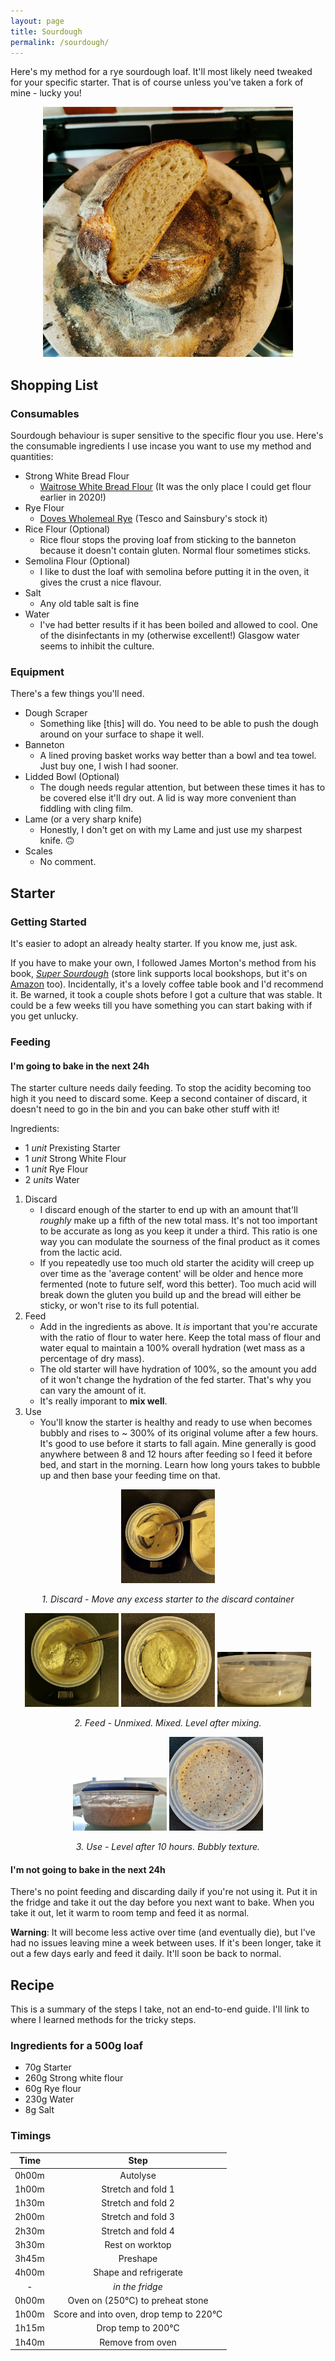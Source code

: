 ```yaml
---
layout: page
title: Sourdough
permalink: /sourdough/
---
```


Here's my method for a rye sourdough loaf. It'll most likely need tweaked for your specific starter. That is of course unless you've taken a fork of mine - lucky you!

<p align="center">
<a href="/images/loaf_cut.jpg"><img src="/images/loaf_cut_small.jpg" alt="Finished loaf" width="400"/></a>
</p>

## Shopping List
### Consumables
Sourdough behaviour is super sensitive to the specific flour you use. Here's the consumable ingredients I use incase you want to use my method and quantities:

- Strong White Bread Flour
	- [Waitrose White Bread Flour](https://www.waitrose.com/ecom/products/waitrose-white-bread-flour/006224-2744-2745) (It was the only place I could get flour earlier in 2020!)
- Rye Flour 
	- [Doves Wholemeal Rye](https://www.dovesfarm.co.uk/products/organic-wholemeal-rye-flour-x-1kg) (Tesco and Sainsbury's stock it)
- Rice Flour (Optional)
	- Rice flour stops the proving loaf from sticking to the banneton because it doesn't contain gluten. Normal flour sometimes sticks.
- Semolina Flour (Optional)
	- I like to dust the loaf with semolina before putting it in the oven, it gives the crust a nice flavour.
- Salt
	- Any old table salt is fine
- Water
	- I've had better results if it has been boiled and allowed to cool. One of the disinfectants in my (otherwise excellent!) Glasgow water seems to inhibit the culture.

### Equipment
There's a few things you'll need.

- Dough Scraper
	- Something like [this] will do. You need to be able to push the dough around on your surface to shape it well.
- Banneton
	- A lined proving basket works way better than a bowl and tea towel. Just buy one, I wish I had sooner.
- Lidded Bowl (Optional)
	- The dough needs regular attention, but between these times it has to be covered else it'll dry out. A lid is way more convenient than fiddling with cling film.
- Lame (or a very sharp knife)
	- Honestly, I don't get on with my Lame and just use my sharpest knife. 🙃
- Scales
	- No comment.

## Starter
### Getting Started
It's easier to adopt an already healty starter. If you know me, just ask.

If you have to make your own, I followed James Morton's method from his book, <i>[Super Sourdough](https://uk.bookshop.org/books/super-sourdough-the-foolproof-guide-to-making-world-class-bread-at-home/9781787134652)</i> (store link supports local bookshops, but it's on [Amazon](https://amzn.to/2XTQ2FD) too). Incidentally, it's a lovely coffee table book and I'd recommend it. Be warned, it took a couple shots before I got a culture that was stable. It could be a few weeks till you have something you can start baking with if you get unlucky.

### Feeding
#### I'm going to bake in the next 24h
The starter culture needs daily feeding. To stop the acidity becoming too high it you need to discard some. Keep a second container of discard, it doesn't need to go in the bin and you can bake other stuff with it!

Ingredients:
- 1 *unit* Prexisting Starter
- 1 *unit* Strong White Flour
- 1 *unit* Rye Flour
- 2 *units* Water

1. Discard
	* I discard enough of the starter to end up with an amount that'll *roughly* make up a fifth of the new total mass. It's not too important to be accurate as long as you keep it under a third. This ratio is one way you can modulate the sourness of the final product as it comes from the lactic acid. 
	* If you repeatedly use too much old starter the acidity will creep up over time as the 'average content' will be older and hence more fermented (note to future self, word this better). Too much acid will break down the gluten you build up and the bread will either be sticky, or won't rise to its full potential.
2. Feed
	* Add in the ingredients as above. It *is* important that you're accurate with the ratio of flour to water here. Keep the total mass of flour and water equal to maintain a 100% overall hydration (wet mass as a percentage of dry mass). 
	* The old starter will have hydration of 100%, so the amount you add of it won't change the hydration of the fed starter. That's why you can vary the amount of it.
	* It's really imporant to **mix well**.
3. Use
	* You'll know the starter is healthy and ready to use when becomes bubbly and rises to \~ 300% of its original volume after a few hours. It's good to use before it starts to fall again. Mine generally is good anywhere between 8 and 12 hours after feeding so I feed it before bed, and start in the morning. Learn how long yours takes to bubble up and then base your feeding time on that.

<p align="center">
<a href="/images/starter_discard.jpg"><img src="/images/starter_discard.jpg" alt="Starter discard" width="150"/></a>
</p>
<p align="center">
<i>1. Discard - Move any excess starter to the discard container</i>
</p>

<p align="center">
<a href="/images/starter_feed_1.jpg"><img src="/images/starter_feed_1.jpg" alt="Starter feed" width="150"/></a>
<a href="/images/starter_feed_2.jpg"><img src="/images/starter_feed_2.jpg" alt="Starter feed" width="150"/></a>
<a href="/images/starter_feed_3.jpg"><img src="/images/starter_feed_3.jpg" alt="Starter feed" width="150"/></a>
</p>
<p align="center">
<i>2. Feed - Unmixed. Mixed. Level after mixing.</i>
</p>

<p align="center">
<a href="/images/starter_use_1.jpg"><img src="/images/starter_use_1.jpg" alt="Starter use" width="150"/></a>
<a href="/images/starter_use_2.jpg"><img src="/images/starter_use_2.jpg" alt="Starter use" width="150"/></a>
</p>
<p align="center">
<i>3. Use - Level after 10 hours. Bubbly texture.</i>
</p>

#### I'm not going to bake in the next 24h
There's no point feeding and discarding daily if you're not using it. Put it in the fridge and take it out the day before you next want to bake. When you take it out, let it warm to room temp and feed it as normal. 

__Warning__: It will become less active over time (and eventually die), but I've had no issues leaving mine a week between uses. If it's been longer, take it out a few days early and feed it daily. It'll soon be back to normal.


## Recipe
This is a summary of the steps I take, not an end-to-end guide. I'll link to where I learned methods for the tricky steps.

### Ingredients for a 500g loaf
- 70g	Starter
- 260g 	Strong white flour
- 60g 	Rye flour
- 230g	Water
- 8g 	Salt

### Timings
| Time | Step |
|:-:|:-:|
| 0h00m | Autolyse |
| 1h00m | Stretch and fold 1 |
| 1h30m | Stretch and fold 2 |
| 2h00m | Stretch and fold 3 |
| 2h30m | Stretch and fold 4 |
| 3h30m | Rest on worktop |
| 3h45m | Preshape |
| 4h00m | Shape and refrigerate |
| - | *in the fridge* |
| 0h00m | Oven on (250°C) to preheat stone |
| 1h00m | Score and into oven, drop temp to 220°C |
| 1h15m | Drop temp to 200°C |
| 1h40m | Remove from oven |